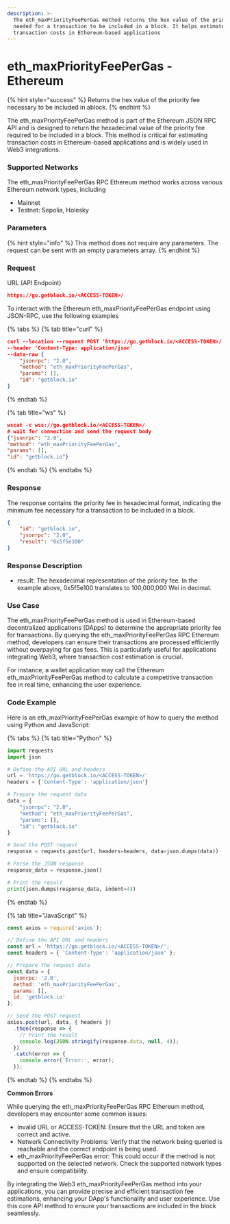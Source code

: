 ```yaml
---
description: >-
  The eth_maxPriorityFeePerGas method returns the hex value of the priority fee
  needed for a transaction to be included in a block. It helps estimate
  transaction costs in Ethereum-based applications
---
```


# eth\_maxPriorityFeePerGas - Ethereum

{% hint style="success" %}
Returns the hex value of the priority fee necessary to be included in ablock.
{% endhint %}

The eth\_maxPriorityFeePerGas method is part of the Ethereum JSON RPC API and is designed to return the hexadecimal value of the priority fee required to be included in a block. This method is critical for estimating transaction costs in Ethereum-based applications and is widely used in Web3 integrations.

### Supported Networks

The eth\_maxPriorityFeePerGas RPC Ethereum method works across various Ethereum network types, including

* Mainnet
* Testnet: Sepolia, Holesky

### Parameters

{% hint style="info" %}
This method does not require any parameters. The request can be sent with an empty parameters array.
{% endhint %}

### Request

URL (API Endpoint)

```json
https://go.getblock.io/<ACCESS-TOKEN>/
```

To interact with the Ethereum eth\_maxPriorityFeePerGas endpoint using JSON-RPC, use the following examples

{% tabs %}
{% tab title="curl" %}
```json
curl --location --request POST 'https://go.getblock.io/<ACCESS-TOKEN>/' 
--header 'Content-Type: application/json' 
--data-raw {
    "jsonrpc": "2.0",
    "method": "eth_maxPriorityFeePerGas",
    "params": [],
    "id": "getblock.io"
}

```
{% endtab %}

{% tab title="ws" %}
```json
wscat -c wss://go.getblock.io/<ACCESS-TOKEN>/
# wait for connection and send the request body 
{"jsonrpc": "2.0",
"method": "eth_maxPriorityFeePerGas",
"params": [],
"id": "getblock.io"}
```
{% endtab %}
{% endtabs %}

### Response

The response contains the priority fee in hexadecimal format, indicating the minimum fee necessary for a transaction to be included in a block.

```json
{
    "id": "getblock.io",
    "jsonrpc": "2.0",
    "result": "0x5f5e100"
}
```

### Response Description

* result: The hexadecimal representation of the priority fee. In the example above, 0x5f5e100 translates to 100,000,000 Wei in decimal.

### Use Case

The eth\_maxPriorityFeePerGas method is used in Ethereum-based decentralized applications (DApps) to determine the appropriate priority fee for transactions. By querying the eth\_maxPriorityFeePerGas RPC Ethereum method, developers can ensure their transactions are processed efficiently without overpaying for gas fees. This is particularly useful for applications integrating Web3, where transaction cost estimation is crucial.

For instance, a wallet application may call the Ethereum eth\_maxPriorityFeePerGas method to calculate a competitive transaction fee in real time, enhancing the user experience.

### Code Example

Here is an eth\_maxPriorityFeePerGas example of how to query the method using Python and JavaScript:

{% tabs %}
{% tab title="Python" %}
```python
import requests
import json

# Define the API URL and headers
url = 'https://go.getblock.io/<ACCESS-TOKEN>/'
headers = {'Content-Type': 'application/json'}

# Prepare the request data
data = {
    "jsonrpc": "2.0",
    "method": "eth_maxPriorityFeePerGas",
    "params": [],
    "id": "getblock.io"
}

# Send the POST request
response = requests.post(url, headers=headers, data=json.dumps(data))

# Parse the JSON response
response_data = response.json()

# Print the result
print(json.dumps(response_data, indent=4))
```
{% endtab %}

{% tab title="JavaScript" %}
```javascript
const axios = require('axios');

// Define the API URL and headers
const url = 'https://go.getblock.io/<ACCESS-TOKEN>/';
const headers = { 'Content-Type': 'application/json' };

// Prepare the request data
const data = {
  jsonrpc: '2.0',
  method: 'eth_maxPriorityFeePerGas',
  params: [],
  id: 'getblock.io'
};

// Send the POST request
axios.post(url, data, { headers })
  .then(response => {
    // Print the result
    console.log(JSON.stringify(response.data, null, 4));
  })
  .catch(error => {
    console.error('Error:', error);
  });
```
{% endtab %}
{% endtabs %}

**Common Errors**

While querying the eth\_maxPriorityFeePerGas RPC Ethereum method, developers may encounter some common issues:

* Invalid URL or ACCESS-TOKEN: Ensure that the URL and token are correct and active.
* Network Connectivity Problems: Verify that the network being queried is reachable and the correct endpoint is being used.
* eth\_maxPriorityFeePerGas error: This could occur if the method is not supported on the selected network. Check the supported network types and ensure compatibility.

By integrating the Web3 eth\_maxPriorityFeePerGas method into your applications, you can provide precise and efficient transaction fee estimations, enhancing your DApp's functionality and user experience. Use this core API method to ensure your transactions are included in the block seamlessly.
